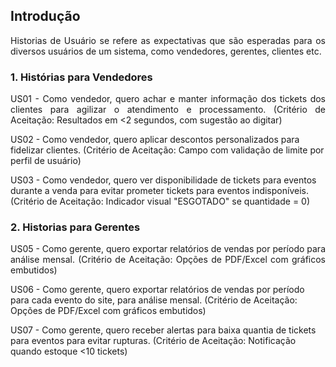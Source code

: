 ## Introdução

<p align = "justify">
Historias de Usuário se refere as expectativas que são esperadas para os diversos usuários de um sistema, como vendedores, gerentes, clientes etc.
</p>

### 1. Histórias para Vendedores

<p align = "justify">
US01 - Como vendedor, quero achar e manter informação dos tickets dos clientes para agilizar o atendimento e processamento.
(Critério de Aceitação: Resultados em <2 segundos, com sugestão ao digitar)

US02 - Como vendedor, quero aplicar descontos personalizados para fidelizar clientes.
(Critério de Aceitação: Campo com validação de limite por perfil de usuário)

US03 - Como vendedor, quero ver disponibilidade de tickets para eventos durante a venda para evitar prometer tickets para eventos indisponíveis.
(Critério de Aceitação: Indicador visual "ESGOTADO" se quantidade = 0)
</p>

### 2. Historias para Gerentes

<p align = "justify">
US05 - Como gerente, quero exportar relatórios de vendas por período para análise mensal.
(Critério de Aceitação: Opções de PDF/Excel com gráficos embutidos)
  
US06 - Como gerente, quero exportar relatórios de vendas por período para cada evento do site, para análise mensal.
(Critério de Aceitação: Opções de PDF/Excel com gráficos embutidos)

US07 - Como gerente, quero receber alertas para baixa quantia de tickets para eventos para evitar rupturas.
(Critério de Aceitação: Notificação quando estoque <10 tickets)
</p>
